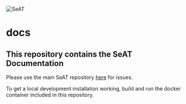 ![SeAT](http://i.imgur.com/aPPOxSK.png)

# docs

## This repository contains the SeAT Documentation

Please use the main SeAT repository [here](https://github.com/eveseat/seat) for issues.

To get a local development installation working, build and run the docker container included in this repository.
